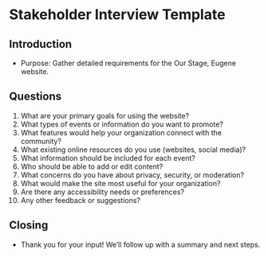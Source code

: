 # Stakeholder Interview Template

## Introduction
- Purpose: Gather detailed requirements for the Our Stage, Eugene website.

## Questions
1. What are your primary goals for using the website?
2. What types of events or information do you want to promote?
3. What features would help your organization connect with the community?
4. What existing online resources do you use (websites, social media)?
5. What information should be included for each event?
6. Who should be able to add or edit content?
7. What concerns do you have about privacy, security, or moderation?
8. What would make the site most useful for your organization?
9. Are there any accessibility needs or preferences?
10. Any other feedback or suggestions?

## Closing
- Thank you for your input! We’ll follow up with a summary and next steps.
